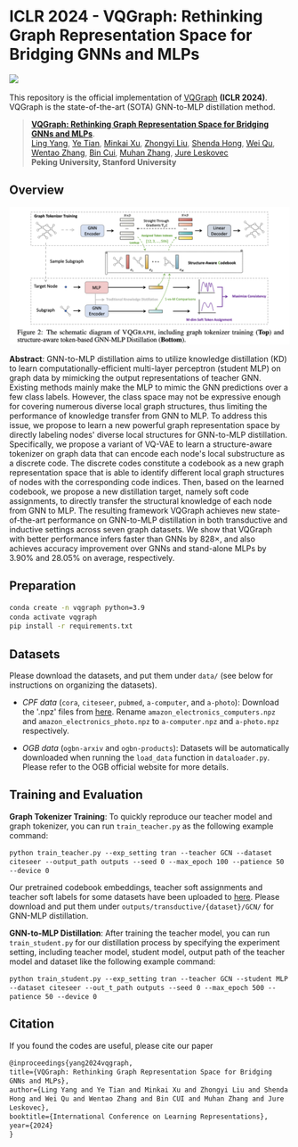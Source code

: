 # ICLR 2024 - VQGraph: Rethinking Graph Representation Space for Bridging GNNs and MLPs
<a href="https://openreview.net/forum?id=h6Tz85BqRI"><img src="https://img.shields.io/badge/ICLR-2024-brown.svg" height=22.5></a>

This repository is the official implementation of [VQGraph](https://openreview.net/forum?id=h6Tz85BqRI) **(ICLR 2024)**. 
VQGraph is the state-of-the-art (SOTA) GNN-to-MLP distillation method.

>[**VQGraph: Rethinking Graph Representation Space for Bridging GNNs and MLPs**](https://openreview.net/forum?id=h6Tz85BqRI).  
>[Ling Yang](https://yangling0818.github.io/), 
>[Ye Tian](),
>[Minkai Xu](https://minkaixu.com/),
>[Zhongyi Liu](),
>[Shenda Hong](https://hsd1503.github.io/),
>[Wei Qu](),
>[Wentao Zhang](https://zwt233.github.io/),
>[Bin Cui](https://cuibinpku.github.io/),
>[Muhan Zhang](https://muhanzhang.github.io/),
>[Jure Leskovec](https://cs.stanford.edu/~jure/)
<br>**Peking University, Stanford University**<br>


## Overview
![Alt text](image.png)

**Abstract**: GNN-to-MLP distillation aims to utilize knowledge distillation (KD) to learn computationally-efficient multi-layer perceptron (student MLP) on graph data by mimicking the output representations of teacher GNN. Existing methods mainly make the MLP to mimic the GNN predictions over a few class labels. However, the class space may not be expressive enough for covering numerous diverse local graph structures, thus limiting the performance of knowledge transfer from GNN to MLP. To address this issue, we propose to learn a new powerful graph representation space by directly labeling nodes' diverse local structures for GNN-to-MLP distillation. Specifically, we propose a variant of VQ-VAE to learn a structure-aware tokenizer on graph data that can encode each node's local substructure as a discrete code. The discrete codes constitute a codebook as a new graph representation space that is able to identify different local graph structures of nodes with the corresponding code indices. Then, based on the learned codebook, we propose a new distillation target, namely soft code assignments, to directly transfer the structural knowledge of each node from GNN to MLP. The resulting framework VQGraph achieves new state-of-the-art performance on GNN-to-MLP distillation in both transductive and inductive settings across seven graph datasets. We show that VQGraph with better performance infers faster than GNNs by 828×, and also achieves accuracy improvement over GNNs and stand-alone MLPs by 3.90% and 28.05% on average, respectively.


## Preparation
```bash
conda create -n vqgraph python=3.9
conda activate vqgraph
pip install -r requirements.txt
```

<!-- ## Requirements 


---
* torch >= 1.7.0
* ogb >= 1.3.3
* dgl >= 0.6.1
* networkx >= 2.5.1
* googledrivedownloader >= 0.4
* category_encoders >= 2.3.0
* einops >= 0.6.0
* pyyaml -->

## Datasets
Please download the datasets, and put them under `data/` (see below for instructions on organizing the datasets).

- *CPF data* (`cora`, `citeseer`, `pubmed`, `a-computer`, and `a-photo`): Download the '.npz' files from [here](https://www.dropbox.com/sh/fchrckrpf99gho2/AABZwMOeOnuiCxBjqYd46Qz3a?dl=0). Rename `amazon_electronics_computers.npz` and `amazon_electronics_photo.npz` to `a-computer.npz` and `a-photo.npz` respectively.

- *OGB data* (`ogbn-arxiv` and `ogbn-products`): Datasets will be automatically downloaded when running the `load_data` function in `dataloader.py`. Please refer to the OGB official website for more details.

## Training and Evaluation

**Graph Tokenizer Training**: 
To quickly reproduce our teacher model and graph tokenizer, you can run `train_teacher.py` as the following example command:
```
python train_teacher.py --exp_setting tran --teacher GCN --dataset citeseer --output_path outputs --seed 0 --max_epoch 100 --patience 50 --device 0
```

Our pretrained codebook embeddings, teacher soft assignments and teacher soft labels for some datasets have been uploaded to [here](https://www.dropbox.com/scl/fo/9yss598aln21gzdiwix61/h?dl=0&rlkey=oscheo12z9md8uah7eakq62yj). Please download and put them under `outputs/transductive/{dataset}/GCN/` for GNN-MLP distillation.

**GNN-to-MLP Distillation**: After training the teacher model, you can run `train_student.py` for our distillation process by specifying the experiment setting, including teacher model, student model, output path of the teacher model and dataset like the following example command: 

```
python train_student.py --exp_setting tran --teacher GCN --student MLP --dataset citeseer --out_t_path outputs --seed 0 --max_epoch 500 --patience 50 --device 0
```

## Citation
If you found the codes are useful, please cite our paper
```
@inproceedings{yang2024vqgraph,
title={VQGraph: Rethinking Graph Representation Space for Bridging GNNs and MLPs},
author={Ling Yang and Ye Tian and Minkai Xu and Zhongyi Liu and Shenda Hong and Wei Qu and Wentao Zhang and Bin CUI and Muhan Zhang and Jure Leskovec},
booktitle={International Conference on Learning Representations},
year={2024}
}
```
